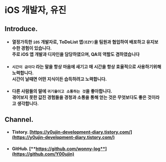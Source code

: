 
# iOS 개발자, 유진

## Introduce.
- #### 열정가득한 ```iOS``` 개발자로, ToDoList 앱```(EZY)```을 팀원과 협업하여 배포하고 유지보수한 경험이 있습니다. <br>주로 iOS 앱 개발과 디자인을 담당하였으며, QA의 역할도 겸하였습니다

- #### ```시간이 금이다``` 라는 말을 항상 마음에 새기고 매 시간을 항상 효율적으로 사용하기위해 노력합니다. <br>시간이 날때면 어떤 지식이든 습득하려고 노력합니다.

- #### 다른 사람들의 말에 ```귀기울이고 소통하는 것```을 좋아합니다. <br>겪어보지 못한 값진 경험들을 경청과 소통을 통해 얻는 것은 무엇보다도 좋은 것이라고 생각합니다.

## Channel.
- #### Tistory. **[https://y0ujin-development-diary.tistory.com/](https://y0ujin-development-diary.tistory.com/)**
- #### GitHub. [**https://github.com/wonny-log**](https://github.com/Y00ujin)
